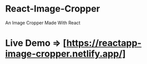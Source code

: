 # React-Image-Cropper
An Image Cropper Made With React

# Live Demo => [https://reactapp-image-cropper.netlify.app/]
